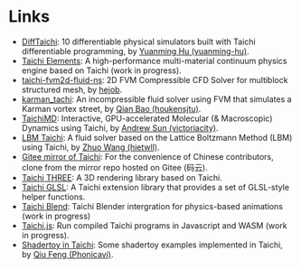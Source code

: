 # Links

- [DiffTaichi](https://github.com/yuanming-hu/difftaichi): 10 differentiable physical simulators built with Taichi differentiable programming, by [Yuanming Hu (yuanming-hu)](https://github.com/yuanming-hu).
- [Taichi Elements](https://github.com/taichi-dev/taichi_elements): A high-performance multi-material continuum physics engine based on Taichi (work in progress).
- [taichi-fvm2d-fluid-ns](https://github.com/hejob/taichi-fvm2d-fluid-ns/): 2D FVM Compressible CFD Solver for multiblock structured mesh, by [hejob](https://github.com/hejob).
- [karman_tachi](https://github.com/houkensjtu/karman_taichi): An incompressible fluid solver using FVM that simulates a Karman vortex street, by [Qian Bao (houkensjtu)](https://github.com/houkensjtu).
- [TaichiMD](https://github.com/victoriacity/taichimd): Interactive, GPU-accelerated Molecular (& Macroscopic) Dynamics using Taichi, by [Andrew Sun (victoriacity)](https://github.com/victoriacity).
- [LBM Taichi](https://github.com/hietwll/LBM_Taichi): A fluid solver based on the Lattice Boltzmann Method (LBM) using Taichi, by [Zhuo Wang (hietwll)](https://github.com/hietwll).
- [Gitee mirror of Taichi](https://gitee.com/mirrors/Taichi): For the convenience of Chinese contributors, clone from the mirror repo hosted on Gitee (码云).
- [Taichi THREE](https://github.com/taichi-dev/taichi_three): A 3D rendering library based on Taichi.
- [Taichi GLSL](https://github.com/taichi-dev/taichi_glsl): A Taichi extension library that provides a set of GLSL-style helper functions.
- [Taichi Blend](https://github.com/taichi-dev/taichi_blend): Taichi Blender intergration for physics-based animations (work in progress)
- [Taichi.js](https://github.com/taichi-dev/taichi.js): Run compiled Taichi programs in Javascript and WASM (work in progress).
- [Shadertoy in Taichi](https://github.com/Phonicavi/Shadertoy-taichi): Some shadertoy examples implemented in Taichi, by [Qiu Feng (Phonicavi)](https://github.com/Phonicavi).